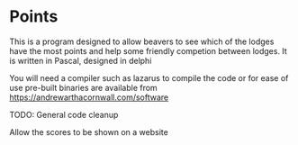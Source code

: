 # Points
This is a program designed to allow beavers to see which of the lodges have the most points and help some friendly competion between lodges. It is written in Pascal, designed in delphi

You will need a compiler such as lazarus to compile the code or for ease of use pre-built binaries are available from https://andrewarthacornwall.com/software

TODO:
General code cleanup

Allow the scores to be shown on a website

